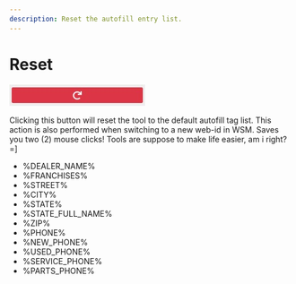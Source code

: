 ```yaml
---
description: Reset the autofill entry list.
---
```


# Reset

![Reset Button](../.gitbook/assets/reset-1.jpg)

Clicking this button will reset the tool to the default autofill tag list. This action is also performed when switching to a new web-id in WSM. Saves you two \(2\) mouse clicks! Tools are suppose to make life easier, am i right? =\]

* %DEALER\_NAME%
* %FRANCHISES%
* %STREET%
* %CITY%
* %STATE%
* %STATE\_FULL\_NAME%
* %ZIP%
* %PHONE%
* %NEW\_PHONE%
* %USED\_PHONE%
* %SERVICE\_PHONE%
* %PARTS\_PHONE%

